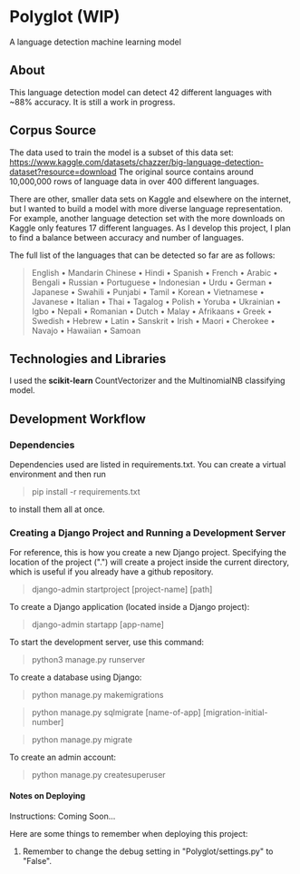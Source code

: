 # Polyglot (WIP)
A language detection machine learning model

## About
This language detection model can detect 42 different languages with ~88% accuracy. It is still a work in progress.

## Corpus Source
The data used to train the model is a subset of this data set: https://www.kaggle.com/datasets/chazzer/big-language-detection-dataset?resource=download
The original source contains around 10,000,000 rows of language data in over 400 different languages.

There are other, smaller data sets on Kaggle and elsewhere on the internet, but I wanted to build a model with more diverse language representation. For example, another language detection set with the more downloads on Kaggle only features 17 different languages. As I develop this project, I plan to find a balance between accuracy and number of languages. 

The full list of the languages that can be detected so far are as follows:
> English •
Mandarin Chinese •
Hindi •
Spanish •
French •
Arabic •
Bengali •
Russian •
Portuguese •
Indonesian •
Urdu •
German •
Japanese •
Swahili •
Punjabi •
Tamil •
Korean •
Vietnamese •
Javanese •
Italian •
Thai •
Tagalog •
Polish •
Yoruba •
Ukrainian •
Igbo •
Nepali •
Romanian •
Dutch •
Malay •
Afrikaans •
Greek •
Swedish •
Hebrew •
Latin •
Sanskrit •
Irish •
Maori •
Cherokee •
Navajo •
Hawaiian •
Samoan

## Technologies and Libraries
I used the **scikit-learn** CountVectorizer and the MultinomialNB classifying model.

## Development Workflow
### Dependencies
Dependencies used are listed in requirements.txt. You can create a virtual environment and then run 

> pip install -r requirements.txt

to install them all at once.

### Creating a Django Project and Running a Development Server
For reference, this is how you create a new Django project. Specifying the location of the project (".") will create a project inside the current directory, which is useful if you already have a github repository.

> django-admin startproject [project-name] [path]

To create a Django application (located inside a Django project):

> django-admin startapp [app-name]

To start the development server, use this command:

> python3 manage.py runserver

To create a database using Django:

> python manage.py makemigrations

> python manage.py sqlmigrate [name-of-app] [migration-initial-number]

> python manage.py migrate

To create an admin account:

> python manage.py createsuperuser

#### Notes on Deploying
Instructions:
Coming Soon...

Here are some things to remember when deploying this project:
1. Remember to change the debug setting in "Polyglot/settings.py" to "False".
